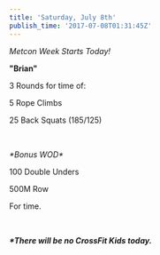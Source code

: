 ```yaml
---
title: 'Saturday, July 8th'
publish_time: '2017-07-08T01:31:45Z'
---
```


*Metcon Week Starts Today!*

**"Brian"**

3 Rounds for time of:

5 Rope Climbs

25 Back Squats (185/125)

 

*\*Bonus WOD\**

100 Double Unders

500M Row

For time.

 

***\*There will be no CrossFit Kids today.***

 
